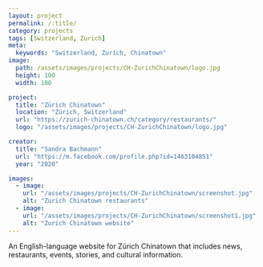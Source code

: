 ```yaml
---
layout: project
permalink: /:title/
category: projects
tags: [Switzerland, Zurich]
meta:
  keywords: "Switzerland, Zurich, Chinatown"
image:
  path: /assets/images/projects/CH-ZurichChinatown/logo.jpg
  height: 100
  width: 100

project:
  title: "Zürich Chinatown"
  location: "Zürich, Switzerland"
  url: "https://zurich-chinatown.ch/category/restaurants/"
  logo: "/assets/images/projects/CH-ZurichChinatown/logo.jpg"

creator:
  title: "Sandra Bachmann"
  url: "https://m.facebook.com/profile.php?id=1463104851"
  year: "2020"

images:
  - image:
    url: "/assets/images/projects/CH-ZurichChinatown/screenshot.jpg"
    alt: "Zurich Chinatown restaurants"
  - image:
    url: "/assets/images/projects/CH-ZurichChinatown/screenshot1.jpg"
    alt: "Zurich Chinatown website"
---
```

<p>An English-language website for Zürich Chinatown that includes news, restaurants, events, stories, and cultural information.</p>
